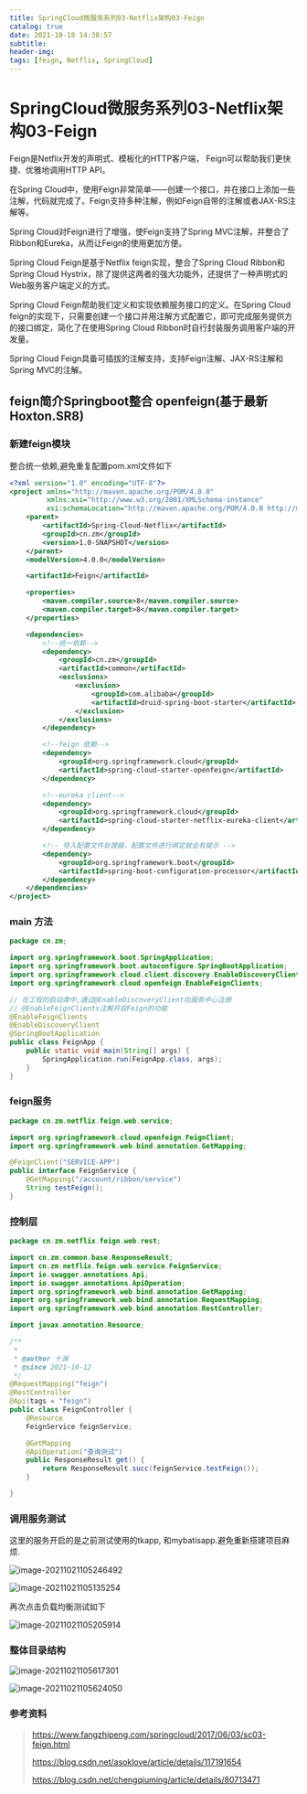 ```yaml
---
title: SpringCloud微服务系列03-Netflix架构03-Feign
catalog: true
date: 2021-10-18 14:38:57
subtitle:
header-img:
tags: [feign, Netflix, SpringCloud]
---
```


# SpringCloud微服务系列03-Netflix架构03-Feign

Feign是Netflix开发的声明式、模板化的HTTP客户端， Feign可以帮助我们更快捷、优雅地调用HTTP API。

在Spring Cloud中，使用Feign非常简单——创建一个接口，并在接口上添加一些注解，代码就完成了。Feign支持多种注解，例如Feign自带的注解或者JAX-RS注解等。

Spring Cloud对Feign进行了增强，使Feign支持了Spring MVC注解，并整合了Ribbon和Eureka，从而让Feign的使用更加方便。

Spring Cloud Feign是基于Netflix feign实现，整合了Spring Cloud Ribbon和Spring Cloud Hystrix，除了提供这两者的强大功能外，还提供了一种声明式的Web服务客户端定义的方式。

Spring Cloud Feign帮助我们定义和实现依赖服务接口的定义。在Spring Cloud feign的实现下，只需要创建一个接口并用注解方式配置它，即可完成服务提供方的接口绑定，简化了在使用Spring Cloud Ribbon时自行封装服务调用客户端的开发量。

Spring Cloud Feign具备可插拔的注解支持，支持Feign注解、JAX-RS注解和Spring MVC的注解。


## feign简介Springboot整合 openfeign(基于最新Hoxton.SR8)

### 新建feign模块

整合统一依赖,避免重复配置pom.xml文件如下

~~~xml
<?xml version="1.0" encoding="UTF-8"?>
<project xmlns="http://maven.apache.org/POM/4.0.0"
         xmlns:xsi="http://www.w3.org/2001/XMLSchema-instance"
         xsi:schemaLocation="http://maven.apache.org/POM/4.0.0 http://maven.apache.org/xsd/maven-4.0.0.xsd">
    <parent>
        <artifactId>Spring-Cloud-Netflix</artifactId>
        <groupId>cn.zm</groupId>
        <version>1.0-SNAPSHOT</version>
    </parent>
    <modelVersion>4.0.0</modelVersion>

    <artifactId>Feign</artifactId>

    <properties>
        <maven.compiler.source>8</maven.compiler.source>
        <maven.compiler.target>8</maven.compiler.target>
    </properties>

    <dependencies>
        <!--统一依赖-->
        <dependency>
            <groupId>cn.zm</groupId>
            <artifactId>common</artifactId>
            <exclusions>
                <exclusion>
                    <groupId>com.alibaba</groupId>
                    <artifactId>druid-spring-boot-starter</artifactId>
                </exclusion>
            </exclusions>
        </dependency>

        <!--feign 依赖-->
        <dependency>
            <groupId>org.springframework.cloud</groupId>
            <artifactId>spring-cloud-starter-openfeign</artifactId>
        </dependency>

        <!--eureka client-->
        <dependency>
            <groupId>org.springframework.cloud</groupId>
            <artifactId>spring-cloud-starter-netflix-eureka-client</artifactId>
        </dependency>

        <!-- 导入配置文件处理器，配置文件进行绑定就会有提示 -->
        <dependency>
            <groupId>org.springframework.boot</groupId>
            <artifactId>spring-boot-configuration-processor</artifactId>
        </dependency>
    </dependencies>
</project>
~~~

### main 方法

~~~java
package cn.zm;

import org.springframework.boot.SpringApplication;
import org.springframework.boot.autoconfigure.SpringBootApplication;
import org.springframework.cloud.client.discovery.EnableDiscoveryClient;
import org.springframework.cloud.openfeign.EnableFeignClients;

// 在工程的启动类中,通过@EnableDiscoveryClient向服务中心注册
// @EnableFeignClients注解开启Feign的功能
@EnableFeignClients
@EnableDiscoveryClient
@SpringBootApplication
public class FeignApp {
    public static void main(String[] args) {
        SpringApplication.run(FeignApp.class, args);
    }
}

~~~



### feign服务

~~~java
package cn.zm.netflix.feign.web.service;

import org.springframework.cloud.openfeign.FeignClient;
import org.springframework.web.bind.annotation.GetMapping;

@FeignClient("SERVICE-APP")
public interface FeignService {
    @GetMapping("/account/ribbon/service")
    String testFeign();
}

~~~

### 控制层

~~~java
package cn.zm.netflix.feign.web.rest;

import cn.zm.common.base.ResponseResult;
import cn.zm.netflix.feign.web.service.FeignService;
import io.swagger.annotations.Api;
import io.swagger.annotations.ApiOperation;
import org.springframework.web.bind.annotation.GetMapping;
import org.springframework.web.bind.annotation.RequestMapping;
import org.springframework.web.bind.annotation.RestController;

import javax.annotation.Resource;

/**
 * 
 * @author 十渊
 * @since 2021-10-12
 */
@RequestMapping("feign")
@RestController
@Api(tags = "feign")
public class FeignController {
    @Resource
    FeignService feignService;

    @GetMapping
    @ApiOperation("查询测试")
    public ResponseResult get() {
        return ResponseResult.succ(feignService.testFeign());
    }

}

~~~

### 调用服务测试

这里的服务开启的是之前测试使用的tkapp, 和mybatisapp.避免重新搭建项目麻烦.

![image-20211021105246492](SpringCloud微服务系列03-Netflix架构03-feign/image-20211021105246492.png)

![image-20211021105135254](SpringCloud微服务系列03-Netflix架构03-feign/image-20211021105135254.png)

再次点击负载均衡测试如下

![image-20211021105205914](SpringCloud微服务系列03-Netflix架构03-feign/image-20211021105205914.png)



### 整体目录结构

![image-20211021105617301](SpringCloud微服务系列03-Netflix架构03-feign/image-20211021105617301.png)

![image-20211021105624050](SpringCloud微服务系列03-Netflix架构03-feign/image-20211021105624050.png)



### 参考资料

> https://www.fangzhipeng.com/springcloud/2017/06/03/sc03-feign.html
>
> https://blog.csdn.net/asoklove/article/details/117191654
>
> https://blog.csdn.net/chengqiuming/article/details/80713471



